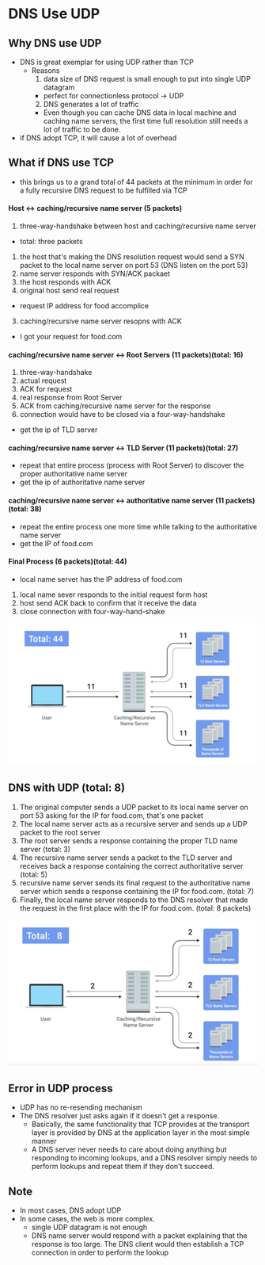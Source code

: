 # DNS Use UDP

## Why DNS use UDP
* DNS is great exemplar for using UDP rather than TCP
  * Reasons
    1. data size of DNS request is small enough to put into single UDP datagram
      * perfect for connectionless protocol -> UDP
    2. DNS generates a lot of traffic
      * Even though you can cache DNS data in local machine and caching name servers, the first time full resolution still needs a lot of traffic to be done.
* if DNS adopt TCP, it will cause a lot of overhead


## What if DNS use TCP
* this brings us to a grand total of 44 packets at the minimum in order for a fully recursive DNS request to be fulfilled via TCP

#### Host <-> caching/recursive name server (5 packets)
1.  three-way-handshake between host and caching/recursive name server
  * total: three packets
  1. the host that's making the DNS resolution request would send a SYN packet to the local name server on port 53 (DNS listen on the port 53)
  2. name server responds with SYN/ACK packaet
  3. the host responds with ACK
2. original host send real request
  *  request IP address for food accomplice
3. caching/recursive name server resopns with ACK
  * I got your request for food.com


#### caching/recursive name server <-> Root Servers (11 packets)(total: 16)
1. three-way-handshake
2. actual request
3. ACK for request
4. real response from Root Server
5. ACK from caching/recursive name server for the response
6. connection would have to be closed via a four-way-handshake
* get the ip of TLD server


#### caching/recursive name server <-> TLD Server (11 packets)(total: 27)
* repeat that entire process (process with Root Server) to discover the proper authoritative name server
* get the ip of authoritative name server

#### caching/recursive name server <-> authoritative name server (11 packets)(total: 38)
*  repeat the entire process one more time while talking to the authoritative name server
* get the IP of food.com


#### Final Process (6 packets)(total: 44)
* local name server has the IP address of food.com
1. local name sever responds to the initial request form host
2. host send ACK back to confirm that it receive the data
3. close connection with four-way-hand-shake


<img style="margin-top: 10px margin-bottom: 10px" src="./assets/tcp_dns_request.png">


## DNS with UDP (total: 8)
1. The original computer sends a UDP packet to its local name server on port 53 asking for the IP for food.com, that's one packet
2. The local name server acts as a recursive server and sends up a UDP packet to the root server
3. The root server sends a response containing the proper TLD name server (total: 3)
4. The recursive name server sends a packet to the TLD server and receives back a response containing the correct authoritative server (total: 5)
5. recursive name server sends its final request to the authoritative name server which sends a response containing the IP for food.com. (total: 7)
6. Finally, the local name server responds to the DNS resolver that made the request in the first place with the IP for food.com.  (total: 8 packets)


<img style="margin-top: 10px margin-bottom: 10px" src="./assets/udp_dns_request.png">


## Error in UDP process
* UDP has no re-resending mechanism
* The DNS resolver just asks again if it doesn't get a response.
  * Basically, the same functionality that TCP provides at the transport layer is provided by DNS at the application layer in the most simple manner
  * A DNS server never needs to care about doing anything but responding to incoming lookups, and a DNS resolver simply needs to perform lookups and repeat them if they don't succeed.

## Note
* In most cases, DNS adopt UDP
* In some cases, the web is more complex.
  * single UDP datagram is not enough
  * DNS name server would respond with a packet explaining that the response is too large. The DNS client would then establish a TCP connection in order to perform the lookup
